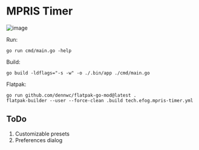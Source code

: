 # MPRIS Timer

![image](https://github.com/user-attachments/assets/d4d9445d-0783-4c84-aa9f-eea20ec5e690)

Run:

```shell
go run cmd/main.go -help
```

Build:
```shell
go build -ldflags="-s -w" -o ./.bin/app ./cmd/main.go
```

Flatpak:
```shell
go run github.com/dennwc/flatpak-go-mod@latest .
flatpak-builder --user --force-clean .build tech.efog.mpris-timer.yml
```

## ToDo

1) Customizable presets
2) Preferences dialog
